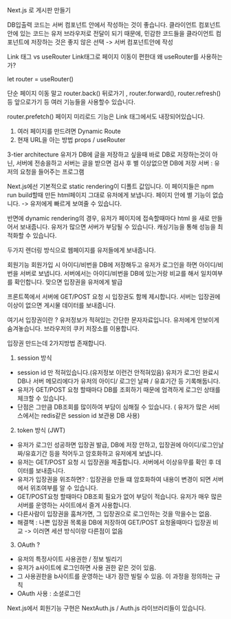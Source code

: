 Next.js 로 게시판 만들기

DB입출력 코드는 서버 컴포넌트 안에서 작성하는 것이 좋습니다.
클라이언트 컴포넌트 안에 있는 코드는 유저 브라우저로 전달이 되기 때문에,
민감한 코드들을 클라이언트 컴포넌트에 저장하는 것은 좋지 않은 선택 -> 서버 컴포넌트안에 작성

Link 태그 vs useRouter
Link태그로 페이지 이동이 편한대 왜 useRouter를 사용하는가?

let router = useRouter()

단순 페이지 이동 말고 router.back() 뒤로가기 , router.forward(), router.refresh() 등 앞으로가기 등 여러 기능들을 사용할수 있습니다.

router.prefetch() 페이지 미리로드 기능은 Link 태그에서도 내장되어있습니다.

1. 여러 페이지를 만드려면 Dynamic Route
2. 현재 URL을 아는 방법 props / useRouter

3-tier architecture
유저가 DB에 글을 저장하고 싶을때 바로 DB로 저장하는것이 아닌, 서버에 전송을하고 
서버는 글을 받으면 검사 후 별 이상없으면 DB에 저장
서버 : 유저의 요청을 들어주는 프로그램


Next.js에선 기본적으로 static rendering이 디폴트 값입니다.
이 페이지들은 npm run build할때 만든 html페이지 그대로 유저에게 보냅니다. 페이지 안에 별 기능이 없습니다.
-> 유저에게 빠르게 보여줄 수 있습니다.

반면에 dynamic rendering의 경우, 유저가 페이지에 접속할때마다 html 을 새로 만들어서 보내줍니다.
유저가 많으면 서버가 부담될 수 있습니다. 캐싱기능을 통해 성능을 최적화할 수 있습니다.


두가지 렌더링 방식으로 웹페이지를 유저들에게 보내줍니다.


회원기능
회원가입 시 아이디/비번을 DB에 저장해두고 유저가 로그인을 하면 아이디/비번을 서버로 보냅니다.
서버에서는 아이디/비번을 DB에 있는거랑 비교를 해서 일치여부를 확인합니다. 맞으면 입장권을 유저에게 발급

프론트쪽에서 서버에 GET/POST 요청 시 입장권도 함께 제시합니다. 서버는 입장권에 이상이 없으면 게시물 데이터를 보내줍니다.

여기서 입장권이란 ? 유저정보가 적혀있는 간단한 문자자료입니다. 유저에게 안보이게 숨겨놓습니다. 브라우저의 쿠키 저장소를
이용합니다.

입장권 만드는데 2가지방법 존재합니다.

1. session 방식
 - session id 만 적혀있습니다.(유저정보 이런건 안적혀있음) 유저가 로그인 완료시 DB나 서버 메모리에다가 
  유저의 아이디/ 로그인 날짜 / 유효기간 등 기록해둡니다.
 - 유저가 GET/POST 요청 할때마다 DB를 조회하기 때문에 엄격하게 로그인 상태를 체크할 수 있습니다.
 - 단점은 그만큼 DB조회를 많이하여 부담이 심해질 수 있습니다. ( 유저가 많은 서비스에서는 redis같은 session id 보관용 DB 사용)
 
2. token 방식 (JWT)
  - 유저가 로그인 성공하면 입장권 발급, DB에 저장 안하고, 입장권에 아이디/로그인날짜/유효기간 등을 적어두고 암호화하고 유저에게 
  보냅니다.
  - 유저는 GET/POST 요청 시 입장권을 제출합니다. 서버에서 이상유무를 확인 후 데이터를 보내줍니다.
  - 유저가 입장권을 위조하면? : 입장권을 만들 떄 암호화하여 내용이 변경이 되면 서버에서 위조여부를 알 수 있습니다.
  - GET/POST요청 할때마다 DB조회 필요가 없어 부담이 적습니다. 유저가 매우 많은 서버를 운영하는 사이트에서 즐겨 사용합니다.
  - 다른사람이 입장권을 훔쳐가면, 그 입장권으로 로그인하는 것을 막을수는 없음.
  - 해결책 : 나쁜 입장권 목록을 DB에 저장하여 GET/POST 요청올때마다 입장권 비교 -> 이러면 세션 방식이랑 다른점이 없음

3. OAuth ?
  - 유저의 특정사이트 사용권한 / 정보 빌리기
  - 유저가 a사이트에 로그인하면 사용 권한 같은 것이 있음.
  - 그 사용권한을 b사이트를 운영하는 내가 잠깐 빌릴 수 있음. 이 과정을 정의하는 규칙
  - OAuth 사용 : 소셜로그인

  Next.js에서 회원기능 구현은 NextAuth.js / Auth.js 라이브러리들이 있습니다.
